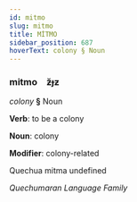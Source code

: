 ```yaml
---
id: mitmo
slug: mitmo
title: MİTMO
sidebar_position: 687
hoverText: colony § Noun
---
```


### mitmo&emsp;<span kind="abugida">ƶ̆ɟƶ</span>

*colony* **§** Noun

**Verb**: to be a colony

**Noun**: colony

**Modifier**: colony-related

Quechua mitma undefined

*Quechumaran Language Family*